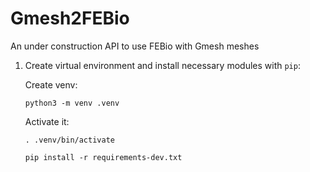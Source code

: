 # Gmesh2FEBio
An under construction API to use FEBio with Gmesh meshes 

1. Create virtual environment and install necessary modules with `pip`:

    Create venv:

    ```
    python3 -m venv .venv
    ```

    Activate it:

    ```
    . .venv/bin/activate
    ```

    ```
    pip install -r requirements-dev.txt
    ```

